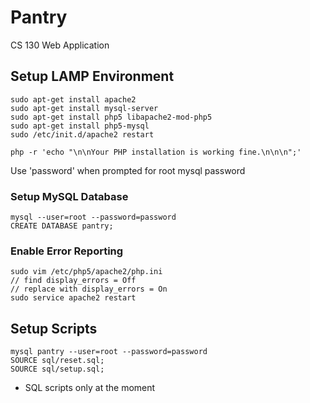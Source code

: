 # Pantry
CS 130 Web Application

## Setup LAMP Environment
    sudo apt-get install apache2
    sudo apt-get install mysql-server
    sudo apt-get install php5 libapache2-mod-php5
    sudo apt-get install php5-mysql
    sudo /etc/init.d/apache2 restart

    php -r 'echo "\n\nYour PHP installation is working fine.\n\n\n";'
Use 'password' when prompted for root mysql password

### Setup MySQL Database
    mysql --user=root --password=password
    CREATE DATABASE pantry;

### Enable Error Reporting
    sudo vim /etc/php5/apache2/php.ini
    // find display_errors = Off
    // replace with display_errors = On
    sudo service apache2 restart

## Setup Scripts
    mysql pantry --user=root --password=password
    SOURCE sql/reset.sql;
    SOURCE sql/setup.sql;
* SQL scripts only at the moment

